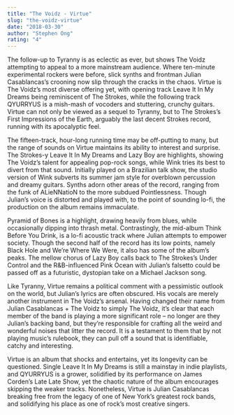 ```yaml
---
title: "The Voidz - Virtue"
slug: "the-voidz-virtue"
date: "2018-03-30"
author: "Stephen Ong"
rating: "4"
---
```


The follow-up to Tyranny is as eclectic as ever, but shows The Voidz attempting to appeal to a more mainstream audience. Where ten-minute experimental rockers were before, slick synths and frontman Julian Casablancas’s crooning now slip through the cracks in the chaos. Virtue is The Voidz’s most diverse offering yet, with opening track Leave It In My Dreams being reminiscent of The Strokes, while the following track QYURRYUS is a mish-mash of vocoders and stuttering, crunchy guitars. Virtue can not only be viewed as a sequel to Tyranny, but to The Strokes’s First Impressions of the Earth, arguably the last decent Strokes record, running with its apocalyptic feel.

The fifteen-track, hour-long running time may be off-putting to many, but the range of sounds on Virtue maintains its ability to interest and surprise. The Strokes-y Leave It In My Dreams and Lazy Boy are highlights, showing The Voidz’s talent for appealing pop-rock songs, while Wink tries its best to divert from that sound. Initially played on a Brazilian talk show, the studio version of Wink subverts its summer jam style for overblown percussion and dreamy guitars. Synths adorn other areas of the record, ranging from the funk of ALieNNatioN to the more subdued Pointlessness. Though Julian’s voice is distorted and played with, to the point of sounding lo-fi, the production on the album remains immaculate.

Pyramid of Bones is a highlight, drawing heavily from blues, while occasionally dipping into thrash metal. Contrastingly, the mid-album Think Before You Drink, is a lo-fi acoustic track where Julian attempts to empower society. Though the second half of the record has its low points, namely Black Hole and We’re Where We Were, it also has some of the album’s peaks. The mellow chorus of Lazy Boy calls back to The Strokes’s Under Control and the R&B-influenced Pink Ocean with Julian’s falsetto could be passed off as a futuristic, dystopian take on a Michael Jackson song.

Like Tyranny, Virtue remains a political comment with a pessimistic outlook on the world, but Julian’s lyrics are often obscured. His vocals are merely another instrument in The Voidz’s arsenal. Having changed their name from Julian Casablancas + The Voidz to simply The Voidz, it’s clear that each member of the band is playing a more significant role – no longer are they Julian’s backing band, but they’re responsible for crafting all the weird and wonderful noises that litter the record. It is a testament to them that by not playing music’s rulebook, they can pull off a sound that is identifiable, catchy and interesting.

Virtue is an album that shocks and entertains, yet its longevity can be questioned. Single Leave It In My Dreams is still a mainstay in indie playlists, and QYURRYUS is a grower, solidified by its performance on James Corden’s Late Late Show, yet the chaotic nature of the album encourages skipping the weaker tracks. Nonetheless, Virtue is Julian Casablancas breaking free from the legacy of one of New York’s greatest rock bands, and solidifying his place as one of rock’s most creative singers.
